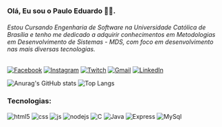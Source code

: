 ### Olá, Eu sou o Paulo Eduardo 👋🏻.
###### Estou Cursando Engenharia de Software na Universidade Católica de Brasília e  tenho me dedicado a adquirir conhecimentos em Metodologias em Desenvolvimento de Sistemas - MDS, com foco em desenvolvimento nas mais diversas tecnologias.


[![Facebook](https://img.shields.io/badge/Facebook-1877F2?style=for-the-badge&logo=facebook&logoColor=white)](https://www.facebook.com/pauloeduardogcarter)
[![Instagram](https://img.shields.io/badge/Instagram-E4405F?style=for-the-badge&logo=instagram&logoColor=white)](https://www.instagram.com/paulin_dantas)
[![Twitch](https://img.shields.io/badge/Twitch-9146FF?style=for-the-badge&logo=twitch&logoColor=white)](https://twitch.tv/dantasnx0)
[![Gmail](https://img.shields.io/badge/Gmail-D14836?style=for-the-badge&logo=gmail&logoColor=white)](pauloeduardobr124@gmail.com)
[![LinkedIn](    https://img.shields.io/badge/LinkedIn-0077B5?style=for-the-badge&logo=linkedin&logoColor=white)](https://www.linkedin.com/in/dantaspaulo20/)

![Anurag's GitHub stats](https://github-readme-stats.vercel.app/api?username=DantasNx0&show_icons=true&theme=tokyonight)
![Top Langs](https://github-readme-stats.vercel.app/api/top-langs/?username=dantasnx0&hide_progress=false)


### Tecnologias:

<div style="display: inline_block">
  <img align="center" alt="html5" src="https://img.shields.io/badge/HTML5-E34F26?style=for-the-badge&logo=html5&logoColor=white" />
  <img align="center" alt="css" src="https://img.shields.io/badge/CSS3-1572B6?style=for-the-badge&logo=css3&logoColor=white" />
  <img align="center" alt="js" src="https://img.shields.io/badge/JavaScript-F7DF1E?style=for-the-badge&logo=javascript&logoColor=black" />
  <img align="center" alt="nodejs" src="https://img.shields.io/badge/Node.js-43853D?style=for-the-badge&logo=node.js&logoColor=white" />  
  <img align="center" alt="C" src="https://img.shields.io/badge/C-00599C?style=for-the-badge&logo=c&logoColor=white" />  

  <img align="center" alt="Java" src="https://img.shields.io/badge/Java-ED8B00?style=for-the-badge&logo=openjdk&logoColor=white" />  
  <img align="center" alt="Express" src="https://img.shields.io/badge/Express.js-404D59?style=for-the-badge  " />
  <img align="center" alt="MySql" src="https://img.shields.io/badge/MySQL-00000F?style=for-the-badge&logo=mysql&logoColor=white" />
</div><br/>
